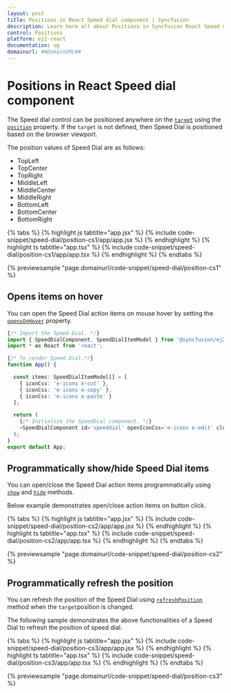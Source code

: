 ```yaml
---
layout: post
title: Positions in React Speed dial component | Syncfusion
description: Learn here all about Positions in Syncfusion React Speed dial component of Syncfusion Essential JS 2 and more.
control: Positions 
platform: ej2-react
documentation: ug
domainurl: ##DomainURL##
---
```


# Positions in React Speed dial component

The Speed dial control can be positioned anywhere on the [`target`](https://ej2.syncfusion.com/react/documentation/api/speed-dial#target) using the [`position`](https://ej2.syncfusion.com/react/documentation/api/speed-dial#position) property. If the `target` is not defined, then Speed Dial is positioned based on the browser viewport.

The position values of Speed Dial are as follows:
* TopLeft
* TopCenter
* TopRight
* MiddleLeft
* MiddleCenter
* MiddleRight
* BottomLeft
* BottomCenter
* BottomRight

{% tabs %}
{% highlight js tabtitle="app.jsx" %}
{% include code-snippet/speed-dial/position-cs1/app/app.jsx %}
{% endhighlight %}
{% highlight ts tabtitle="app.tsx" %}
{% include code-snippet/speed-dial/position-cs1/app/app.tsx %}
{% endhighlight %}
{% endtabs %}

 {% previewsample "page.domainurl/code-snippet/speed-dial/position-cs1" %}

## Opens items on hover

You can open the Speed Dial action items on mouse hover by setting the [`opensOnHover`](https://ej2.syncfusion.com/react/documentation/api/speed-dial#opensonhover) property.

```ts
{/* Import the Speed Dial. */}
import { SpeedDialComponent, SpeedDialItemModel } from '@syncfusion/ej2-react-buttons';
import * as React from 'react';

{/* To render Speed Dial.*/}
function App() {

  const items: SpeedDialItemModel[] = [
    { iconCss: 'e-icons e-cut' },
    { iconCss: 'e-icons e-copy' },
    { iconCss: 'e-icons e-paste' }
  ];

  return (
    {/* Initialize the SpeedDial component. */}
    <SpeedDialComponent id='speeddial' openIconCss='e-icons e-edit' closeIconCss='e-icons e-close' items={items} opensOnHover= {true} target="#targetElement"></SpeedDialComponent>
  );
}
export default App;
```

## Programmatically show/hide Speed Dial items

You can open/close the Speed Dial action items programmatically using [`show`](https://ej2.syncfusion.com/react/documentation/api/speed-dial#show) and [`hide`](https://ej2.syncfusion.com/react/documentation/api/speed-dial#hide) methods.

Below example demonstrates open/close action items on button click.

{% tabs %}
{% highlight js tabtitle="app.jsx" %}
{% include code-snippet/speed-dial/position-cs2/app/app.jsx %}
{% endhighlight %}
{% highlight ts tabtitle="app.tsx" %}
{% include code-snippet/speed-dial/position-cs2/app/app.tsx %}
{% endhighlight %}
{% endtabs %}

 {% previewsample "page.domainurl/code-snippet/speed-dial/position-cs2" %}

## Programmatically refresh the position

You can refresh the position of the Speed Dial using [`refreshPosition`](https://ej2.syncfusion.com/react/documentation/api/speed-dial/#refreshposition) method when the `target`position is changed.

The following sample demonstrates the above functionalities of a Speed Dial to refresh the position of speed dial.

{% tabs %}
{% highlight js tabtitle="app.jsx" %}
{% include code-snippet/speed-dial/position-cs3/app/app.jsx %}
{% endhighlight %}
{% highlight ts tabtitle="app.tsx" %}
{% include code-snippet/speed-dial/position-cs3/app/app.tsx %}
{% endhighlight %}
{% endtabs %}

 {% previewsample "page.domainurl/code-snippet/speed-dial/position-cs3" %}
